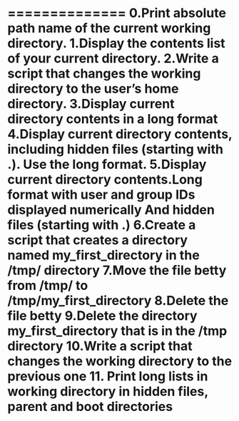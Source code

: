 ==============
0.Print absolute path name of the current working directory.
1.Display the contents list of your current directory.
2.Write a script that changes the working directory to the user’s home directory.
3.Display current directory contents in a long format
4.Display current directory contents, including hidden files (starting with .). Use the long format.
5.Display current directory contents.Long format with user and group IDs displayed numerically
And hidden files (starting with .)
6.Create a script that creates a directory named my_first_directory in the /tmp/ directory
7.Move the file betty from /tmp/ to /tmp/my_first_directory
8.Delete the file betty
9.Delete the directory my_first_directory that is in the /tmp directory
10.Write a script that changes the working directory to the previous one
11. Print long lists in working directory in hidden files, parent and boot directories
==============
